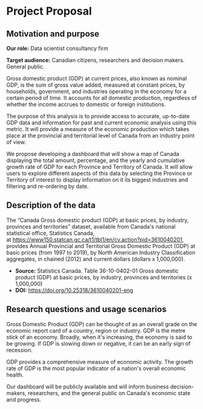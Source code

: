 # Project Proposal

## Motivation and purpose

**Our role:** Data scientist consultancy firm

**Target audience:** Canadian citizens, researchers and decision makers. General public. 

Gross domestic product (GDP) at current prices, also known as nominal GDP, is the sum of gross value added, measured at constant prices, by households, government, and industries operating in the economy for a certain period of time. It accounts for all domestic production, regardless of whether the income accrues to domestic or foreign institutions.

The purpose of this analysis is to provide access to accurate, up-to-date GDP data and information for past and current economic analysis using this metric. It will provide a measure of the economic production which takes place at the provincial and territorial level of Canada from an industry point of view.

We propose developing a dashboard that will show a map of Canada displaying the total amount, percentage, and the yearly and cumulative growth rate of GDP for each Province and Territory of Canada. It will allow users to explore different aspects of this data by selecting the Province or Territory of interest to display information on it its biggest industries and filtering and re-ordering by date.

## Description of the data

The “Canada Gross domestic product (GDP) at basic prices, by industry, provinces and territories” dataset, available from Canada's national statistical office, Statistics Canada, at https://www150.statcan.gc.ca/t1/tbl1/en/cv.action?pid=3610040201, provides Annual Provincial and Territorial Gross Domestic Product (GDP) at basic prices (from 1997 to 2019), by North American Industry Classification aggregates, in chained (2012) and current dollars (dollars x 1,000,000).

* **Source:** Statistics Canada. Table 36-10-0402-01 Gross domestic product (GDP) at basic prices, by industry, provinces and territories (x 1,000,000)
* **DOI:** https://doi.org/10.25318/3610040201-eng

## Research questions and usage scenarios

Gross Domestic Product (GDP) can be thought of as an overall grade on the economic report card of a country, region or industry. GDP is the metre stick of an economy. Broadly, when it's increasing, the economy is said to be growing. If GDP is slowing down or negative, it can be an early sign of recession. 

GDP provides a comprehensive measure of economic activity. The growth rate of GDP is the most popular indicator of a nation's overall economic health.

Our dashboard will be publicly available and will inform business decision-makers, researchers, and the general public on Canada's economic state and progress.



